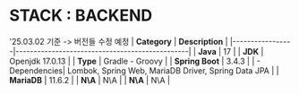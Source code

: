 # STACK : BACKEND
'25.03.02 기준 -> 버전들 수정 예정
| **Category**    | **Description**                                |
|-----------------|------------------------------------------------|
| **Java**        | 17                                             |
| **JDK**         | Openjdk 17.0.13                                |
| **Type**        | Gradle - Groovy                                |
| **Spring Boot** | 3.4.3                                          |
| - Dependencies| Lombok, Spring Web, MariaDB Driver, Spring Data JPA |
| **MariaDB**     | 11.6.2                                         |
| **N\A**         | N\A                                            |
| **N\A**         | N\A                                            |



